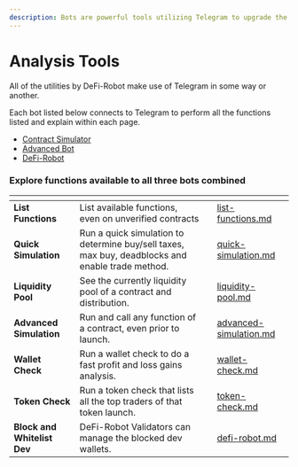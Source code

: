 ```yaml
---
description: Bots are powerful tools utilizing Telegram to upgrade the DeFi experience
---
```


# Analysis Tools

All of the utilities by DeFi-Robot make use of Telegram in some way or another.&#x20;

Each bot listed below connects to Telegram to perform all the functions listed and explain within each page.

* [Contract Simulator](contract-simulator/)
* [Advanced Bot](advanced-bot/)
* [DeFi-Robot](defi-robot.md)

### Explore functions available to all three bots combined

<table data-view="cards"><thead><tr><th></th><th></th><th></th><th data-hidden data-card-target data-type="content-ref"></th></tr></thead><tbody><tr><td><strong>List Functions</strong></td><td>List available functions, even on unverified contracts</td><td></td><td><a href="contract-simulator/list-functions.md">list-functions.md</a></td></tr><tr><td><strong>Quick Simulation</strong></td><td>Run a quick simulation to determine buy/sell taxes, max buy, deadblocks and enable trade method.</td><td></td><td><a href="contract-simulator/quick-simulation.md">quick-simulation.md</a></td></tr><tr><td><strong>Liquidity Pool</strong></td><td>See the currently liquidity pool of a contract and distribution. </td><td></td><td><a href="contract-simulator/liquidity-pool.md">liquidity-pool.md</a></td></tr><tr><td><strong>Advanced Simulation</strong></td><td>Run and call any function of a contract, even prior to launch.</td><td></td><td><a href="contract-simulator/advanced-simulation.md">advanced-simulation.md</a></td></tr><tr><td><strong>Wallet Check</strong></td><td>Run a wallet check to do a fast profit and loss gains analysis.</td><td></td><td><a href="advanced-bot/wallet-check.md">wallet-check.md</a></td></tr><tr><td><strong>Token Check</strong></td><td>Run a token check that lists all the top traders of that token launch.</td><td></td><td><a href="advanced-bot/token-check.md">token-check.md</a></td></tr><tr><td><strong>Block and Whitelist Dev</strong></td><td>DeFi-Robot Validators can manage the blocked dev wallets.</td><td></td><td><a href="defi-robot.md">defi-robot.md</a></td></tr></tbody></table>
